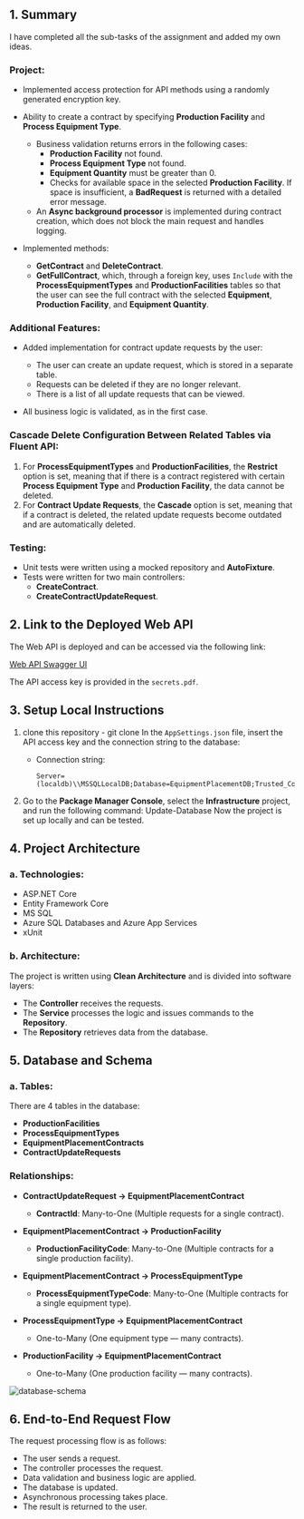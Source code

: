 ## 1. Summary

I have completed all the sub-tasks of the assignment and added my own ideas.

### Project:
- Implemented access protection for API methods using a randomly generated encryption key.
- Ability to create a contract by specifying **Production Facility** and **Process Equipment Type**. 
  - Business validation returns errors in the following cases:
    - **Production Facility** not found.
    - **Process Equipment Type** not found.
    - **Equipment Quantity** must be greater than 0.
    - Checks for available space in the selected **Production Facility**. If space is insufficient, a **BadRequest** is returned with a detailed error message.
  - An **Async background processor** is implemented during contract creation, which does not block the main request and handles logging.
  
- Implemented methods:
  - **GetContract** and **DeleteContract**.
  - **GetFullContract**, which, through a foreign key, uses `Include` with the **ProcessEquipmentTypes** and **ProductionFacilities** tables so that the user can see the full contract with the selected **Equipment**, **Production Facility**, and **Equipment Quantity**.

### Additional Features:
- Added implementation for contract update requests by the user:
  - The user can create an update request, which is stored in a separate table.
  - Requests can be deleted if they are no longer relevant.
  - There is a list of all update requests that can be viewed.
  
- All business logic is validated, as in the first case.

### Cascade Delete Configuration Between Related Tables via Fluent API:
1. For **ProcessEquipmentTypes** and **ProductionFacilities**, the **Restrict** option is set, meaning that if there is a contract registered with certain **Process Equipment Type** and **Production Facility**, the data cannot be deleted.
2. For **Contract Update Requests**, the **Cascade** option is set, meaning that if a contract is deleted, the related update requests become outdated and are automatically deleted.

### Testing:
- Unit tests were written using a mocked repository and **AutoFixture**.
- Tests were written for two main controllers:
  - **CreateContract**.
  - **CreateContractUpdateRequest**.
    
## 2. Link to the Deployed Web API

The Web API is deployed and can be accessed via the following link:

[Web API Swagger UI](https://equipmentleaseservice-e5gfhtfwachrgcgz.northeurope-01.azurewebsites.net/swagger/index.html)

The API access key is provided in the `secrets.pdf`.

## 3. Setup Local Instructions

1. clone this repository - git clone
   In the `AppSettings.json` file, insert the API access key and the connection string to the database:
   - Connection string:
     ```
     Server=(localdb)\\MSSQLLocalDB;Database=EquipmentPlacementDB;Trusted_Connection=True;TrustServerCertificate=True
     ```

3. Go to the **Package Manager Console**, select the **Infrastructure** project, and run the following command:
Update-Database
Now the project is set up locally and can be tested.

## 4. Project Architecture

### a. Technologies:
- ASP.NET Core
- Entity Framework Core
- MS SQL
- Azure SQL Databases and Azure App Services
- xUnit

### b. Architecture:
The project is written using **Clean Architecture** and is divided into software layers:
- The **Controller** receives the requests.
- The **Service** processes the logic and issues commands to the **Repository**.
- The **Repository** retrieves data from the database.


## 5. Database and Schema

### a. Tables:
There are 4 tables in the database:
- **ProductionFacilities**
- **ProcessEquipmentTypes**
- **EquipmentPlacementContracts**
- **ContractUpdateRequests**

### Relationships:

- **ContractUpdateRequest → EquipmentPlacementContract**
  - **ContractId**: Many-to-One (Multiple requests for a single contract).
  
- **EquipmentPlacementContract → ProductionFacility**
  - **ProductionFacilityCode**: Many-to-One (Multiple contracts for a single production facility).
  
- **EquipmentPlacementContract → ProcessEquipmentType**
  - **ProcessEquipmentTypeCode**: Many-to-One (Multiple contracts for a single equipment type).
  
- **ProcessEquipmentType → EquipmentPlacementContract**
  - One-to-Many (One equipment type — many contracts).
  
- **ProductionFacility → EquipmentPlacementContract**
  - One-to-Many (One production facility — many contracts).

![database-schema](https://github.com/user-attachments/assets/c4240a11-1869-40a5-88f4-bd157a525ffd)

## 6. End-to-End Request Flow

The request processing flow is as follows:
- The user sends a request.
- The controller processes the request.
- Data validation and business logic are applied.
- The database is updated.
- Asynchronous processing takes place.
- The result is returned to the user.

